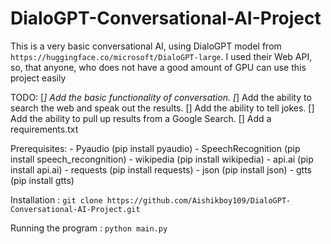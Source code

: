 # DialoGPT-Conversational-AI-Project
This is a very basic conversational AI, using DialoGPT model from `https://huggingface.co/microsoft/DialoGPT-large`. I used their Web API, so, that anyone, who does not have a good amount of GPU can use this project easily

TODO:
    [*] Add the basic functionality of conversation.
    [*] Add the ability to search the web and speak out the results.
    [] Add the ability to tell jokes.
    [] Add the ability to pull up results from a Google Search.
    [] Add a requirements.txt
    
Prerequisites:
    - Pyaudio (pip install pyaudio)
    - SpeechRecognition (pip install speech_recongnition)
    - wikipedia (pip install wikipedia)
    - api.ai (pip install api.ai)
    - requests (pip install requests)
    - json (pip install json)
    - gtts (pip install gtts)

Installation :
    `git clone https://github.com/Aishikboy109/DialoGPT-Conversational-AI-Project.git`

Running the program :
    `python main.py`


